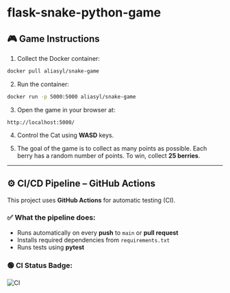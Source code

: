 # flask-snake-python-game

## 🎮 Game Instructions

1. Collect the Docker container:

```bash
docker pull aliasyl/snake-game
```

2. Run the container:

```bash
docker run -p 5000:5000 aliasyl/snake-game
```

3. Open the game in your browser at:

```
http://localhost:5000/
```

4. Control the Cat using **WASD** keys.

5. The goal of the game is to collect as many points as possible.
Each berry has a random number of points. To win, collect **25 berries**.

---

## ⚙️ CI/CD Pipeline – GitHub Actions

This project uses **GitHub Actions** for automatic testing (CI).

### ✅ What the pipeline does:

- Runs automatically on every **push** to `main` or **pull request**
- Installs required dependencies from `requirements.txt`
- Runs tests using **pytest**

### 🟢 CI Status Badge:

![CI](https://github.com/s30939/s30939-python-game/actions/workflows/ci.yml/badge.svg)

